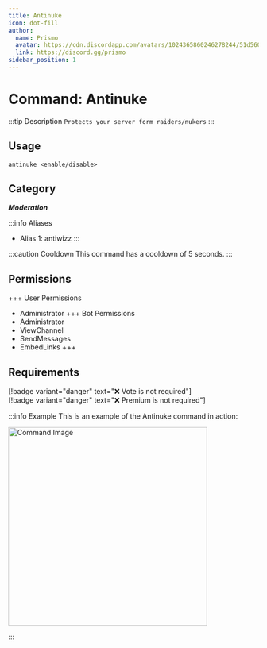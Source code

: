 ```yaml
---
title: Antinuke
icon: dot-fill
author:
  name: Prismo
  avatar: https://cdn.discordapp.com/avatars/1024365860246278244/51d5603eff69376da9a21e86b07a75bd.png?size=2048
  link: https://discord.gg/prismo
sidebar_position: 1
---
```



# Command: Antinuke

:::tip Description
`Protects your server form raiders/nukers`
:::

## Usage

```
antinuke <enable/disable>
```

## Category

_**Moderation**_

:::info Aliases
- Alias 1: antiwizz
:::

:::caution Cooldown
This command has a cooldown of 5 seconds.
:::

## Permissions

+++ User Permissions
- Administrator
+++ Bot Permissions
- Administrator
- ViewChannel
- SendMessages
- EmbedLinks
+++

## Requirements

[!badge variant="danger" text="❌ Vote is not required"]  
[!badge variant="danger" text="❌ Premium is not required"]

:::info Example
This is an example of the Antinuke command in action:

<img src="https://imgur.com/e5Mct2G.png" alt="Command Image" width="400"/>

:::

